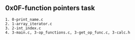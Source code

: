 ## 0x0F-function pointers task
	1. 0-print_name.c
	2. 1-array_iterator.c
	3. 2-int_index.c
	4. 3-main.c, 3-op_functions.c, 3-get_op_func.c, 3-calc.h
